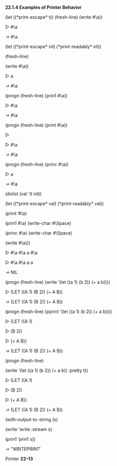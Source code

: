 **22.1.4 Examples of Printer Behavior** 

(let ((\*print-escape\* t)) (fresh-line) (write #\a)) 

&#9655; #\a 

*→* #\a 

(let ((\*print-escape\* nil) (\*print-readably\* nil)) 

(fresh-line) 

(write #\a)) 

&#9655; a 

*→* #\a 

(progn (fresh-line) (prin1 #\a)) 

&#9655; #\a 

*→* #\a 

(progn (fresh-line) (print #\a)) 

&#9655; 

&#9655; #\a 

*→* #\a 

(progn (fresh-line) (princ #\a)) 

&#9655; a 

*→* #\a 

(dolist (val ’(t nil)) 

(let ((\*print-escape\* val) (\*print-readably\* val)) 

(print ’#\a) 

(prin1 #\a) (write-char #\Space) 

(princ #\a) (write-char #\Space) 

(write #\a))) 

&#9655; #\a #\a a #\a 



 

 

&#9655; #\a #\a a a 

*→* NIL 

(progn (fresh-line) (write ’(let ((a 1) (b 2)) (+ a b)))) 

&#9655; (LET ((A 1) (B 2)) (+ A B)) 

*→* (LET ((A 1) (B 2)) (+ A B)) 

(progn (fresh-line) (pprint ’(let ((a 1) (b 2)) (+ a b)))) 

&#9655; (LET ((A 1) 

&#9655; (B 2)) 

&#9655; (+ A B)) 

*→* (LET ((A 1) (B 2)) (+ A B)) 

(progn (fresh-line) 

(write ’(let ((a 1) (b 2)) (+ a b)) :pretty t)) 

&#9655; (LET ((A 1) 

&#9655; (B 2)) 

&#9655; (+ A B)) 

*→* (LET ((A 1) (B 2)) (+ A B)) 

(with-output-to-string (s) 

(write ’write :stream s) 

(prin1 ’prin1 s)) 

*→* "WRITEPRIN1" 

Printer **22–13**

 

 


